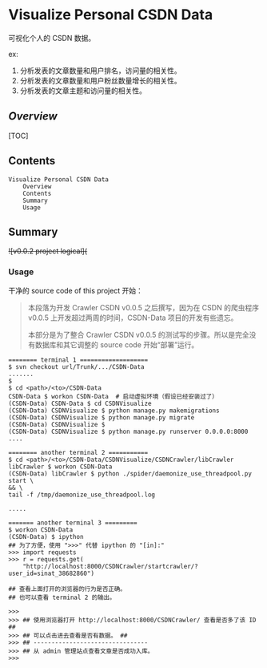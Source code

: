 # Visualize Personal CSDN Data

  可视化个人的 CSDN 数据。

ex:

1. 分析发表的文章数量和用户排名，访问量的相关性。
2. 分析发表的文章数量和用户粉丝数量增长的相关性。
3. 分析发表的文章主题和访问量的相关性。

## *Overview*

[TOC]

## Contents

```
Visualize Personal CSDN Data
    Overview
    Contents
    Summary
    Usage
```



## Summary

~~![v0.0.2 project logical](~~

### Usage

干净的 source code of this project 开始：

> 本段落为开发 Crawler CSDN v0.0.5 之后撰写，因为在 CSDN 的爬虫程序 v0.0.5 上开发超过两周的时间，CSDN-Data 项目的开发有些遗忘。
>
> 本部分是为了整合 Crawler CSDN v0.0.5 的测试写的步骤。所以是完全没有数据库和其它调整的 source code 开始“部署”运行。

```shell
======== terminal 1 ===================
$ svn checkout url/Trunk/.../CSDN-Data
.......
$
$ cd <path>/<to>/CSDN-Data
CSDN-Data $ workon CSDN-Data  # 启动虚拟环境（假设已经安装过了）
(CSDN-Data) CSDN-Data $ cd CSDNVisualize
(CSDN-Data) CSDNVisualize $ python manage.py makemigrations
(CSDN-Data) CSDNVisualize $ python manage.py migrate
(CSDN-Data) CSDNVisualize $ 
(CSDN-Data) CSDNVisualize $ python manage.py runserver 0.0.0.0:8000
....

======== another terminal 2 ===========
$ cd <path>/<to>/CSDN-Data/CSDNVisualize/CSDNCrawler/libCrawler
libCrawler $ workon CSDN-Data
(CSDN-Data) libCrawler $ python ./spider/daemonize_use_threadpool.py start \
&& \
tail -f /tmp/daemonize_use_threadpool.log

.....

======= another terminal 3 =========
$ workon CSDN-Data
(CSDN-Data) $ ipython
## 为了方便，使用 ">>>" 代替 ipython 的 "[in]:"
>>> import requests
>>> r = requests.get(
    "http://localhost:8000/CSDNCrawler/startcrawler/?user_id=sinat_38682860")

## 查看上面打开的浏览器的行为是否正确。
## 也可以查看 terminal 2 的输出。

>>> 
>>> ## 使用浏览器打开 http://localhost:8000/CSDNCrawler/ 查看是否多了该 ID ##
>>> ## 可以点击进去查看是否有数据。 ##
>>> ## --------------------------------
>>> ## 从 admin 管理站点查看文章是否成功入库。
>>> 
```















